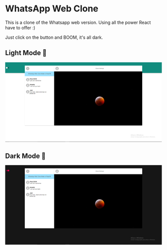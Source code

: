 # WhatsApp Web Clone

This is a clone of the Whatsapp web version. Using all the power React have to offer :)

Just click on the button and BOOM, it's all dark.

## Light Mode 🤖

![](/src/gitImages/zappGit.PNG)

## Dark Mode 👾

![](/src/gitImages/zappDarkGit.PNG)